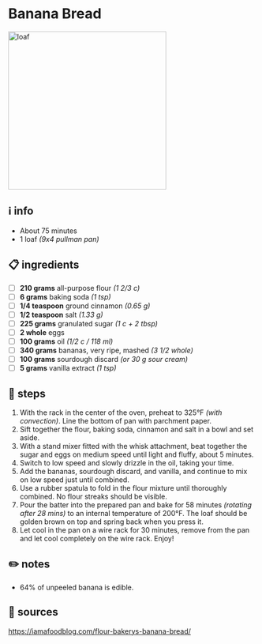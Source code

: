 # Banana Bread  
<img src="https://food.fnr.sndimg.com/content/dam/images/food/fullset/2011/8/3/0/CC-Sickelka_flours-famous-banana-bread-recipe-2_s4x3.jpg.rend.hgtvcom.616.462.suffix/1371597759396.jpeg" alt="loaf" width="320"/>

## ℹ️ info  
* About 75 minutes  
* 1 loaf *(9x4 pullman pan)*

## 📋 ingredients  
- [ ] **210	grams** all-purpose flour *(1 2/3 c)*
- [ ] **6	grams** baking soda *(1 tsp)*
- [ ] **1/4 teaspoon** ground cinnamon *(0.65 g)*
- [ ] **1/2 teaspoon** salt *(1.33 g)*
- [ ] **225 grams** granulated sugar *(1 c + 2 tbsp)*
- [ ] **2	whole** eggs
- [ ] **100 grams** oil *(1/2 c / 118 ml)*
- [ ] **340 grams** bananas, very ripe, mashed *(3 1/2 whole)*
- [ ] **100 grams** sourdough discard *(or 30 g sour cream)*
- [ ] **5	grams** vanilla extract *(1 tsp)*

## 🔪 steps  
1. With the rack in the center of the oven, preheat to 325°F *(with convection)*. Line the bottom of pan with parchment paper.
2. Sift together the flour, baking soda, cinnamon and salt in a bowl and set aside.
3. With a stand mixer fitted with the whisk attachment, beat together the sugar and eggs on medium speed until light and fluffy, about 5 minutes.
4. Switch to low speed and slowly drizzle in the oil, taking your time.
5. Add the bananas, sourdough discard, and vanilla, and continue to mix on low speed just until combined.
6. Use a rubber spatula to fold in the flour mixture until thoroughly combined. No flour streaks should be visible.
7. Pour the batter into the prepared pan and bake for 58 minutes *(rotating after 28 mins)* to an internal temperature of 200°F. The loaf should be golden brown on top and spring back when you press it.
8. Let cool in the pan on a wire rack for 30 minutes, remove from the pan and let cool completely on the wire rack. Enjoy!

## ✏️ notes  
* 64% of unpeeled banana is edible.

## 🔗 sources  
https://iamafoodblog.com/flour-bakerys-banana-bread/  
